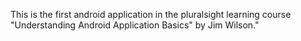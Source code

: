 This is the first android application in the pluralsight learning course "Understanding Android Application Basics" by Jim Wilson."